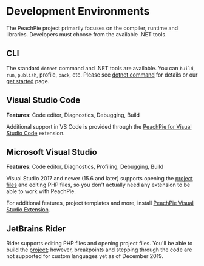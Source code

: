 # Development Environments

The PeachPie project primarily focuses on the compiler, runtime and libraries. Developers must choose from the available .NET tools.

## CLI

The standard `dotnet` command and .NET tools are available. You can `build`, `run`, `publish`, profile, `pack`, etc. Please see [dotnet command](https://docs.microsoft.com/en-us/dotnet/core/tools/dotnet) for details or our [get started](https://www.peachpie.io/getstarted) page.

## Visual Studio Code

**Features**: Code editor, Diagnostics, Debugging, Build

Additional support in VS Code is provided through the [PeachPie for Visual Studio Code](https://marketplace.visualstudio.com/items?itemName=iolevel.peachpie-vscode) extension.

## Microsoft Visual Studio

**Features**: Code editor, Diagnostics, Profiling, Debugging, Build

Visual Studio 2017 and newer (15.6 and later) supports opening the [project files](msbuild) and editing PHP files, so you don't actually need any extension to be able to work with PeachPie.

For additional features, project templates and more, install [PeachPie Visual Studio Extension](https://marketplace.visualstudio.com/items?itemName=iolevel.peachpie-vs).

## JetBrains Rider

Rider supports editing PHP files and opening project files. You'll be able to build the [project](msbuild); however, breakpoints and stepping through the code are not supported for custom languages yet as of December 2019.
